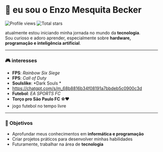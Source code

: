# 👋 eu sou o Enzo Mesquita Becker

![Profile views](https://komarev.com/ghpvc/?username=enzombecker)
![Total stars](https://img.shields.io/github/stars/enzombecker?style=social)

 atualmente estou iniciando minha jornada no mundo da **tecnologia**.  
Sou curioso e adoro aprender, especialmente sobre **hardware, programação e inteligência artificial**.

---

### 🎮 interesses

- **FPS**: *Rainbow Six Siege*
- **FPS**: *Call of Duty*
- **Soulslike**: *Dark Souls *
- https://chatgpt.com/s/m_68b8816b34f08191a7bbdeb5c0900c3d
- **Futebol**: *EA SPORTS FC*
- **Torço pro São Paulo FC** ⚽❤️
- jogo futebol no tempo livre 

---

### 🚀 Objetivos

- Aprofundar meus conhecimentos em **informática e programação**
- Criar projetos práticos para desenvolver minhas habilidades
- Futuramente, trabalhar na área de **tecnologia**



